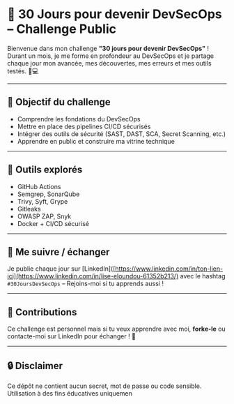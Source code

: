 # 🚀 30 Jours pour devenir DevSecOps – Challenge Public

Bienvenue dans mon challenge **"30 jours pour devenir DevSecOps"** !  
Durant un mois, je me forme en profondeur au DevSecOps et je partage chaque jour mon avancée, mes découvertes, mes erreurs et mes outils testés. 🔐💻

---

## 🎯 Objectif du challenge
- Comprendre les fondations du DevSecOps
- Mettre en place des pipelines CI/CD sécurisés
- Intégrer des outils de sécurité (SAST, DAST, SCA, Secret Scanning, etc.)
- Apprendre en public et construire ma vitrine technique

---



## 🧰 Outils explorés
- GitHub Actions
- Semgrep, SonarQube
- Trivy, Syft, Grype
- Gitleaks
- OWASP ZAP, Snyk
- Docker + CI/CD sécurisé

---

## 📣 Me suivre / échanger
Je publie chaque jour sur [LinkedIn]([https://www.linkedin.com/in/ton-lien-ici](https://www.linkedin.com/in/lise-eloundou-61352b213/) avec le hashtag  
`#30JoursDevSecOps` – Rejoins-moi si tu apprends aussi !

---

## 🤝 Contributions
Ce challenge est personnel mais si tu veux apprendre avec moi, **forke-le** ou contacte-moi sur LinkedIn pour échanger ! 💬

---

## 🔒 Disclaimer
Ce dépôt ne contient aucun secret, mot de passe ou code sensible. Utilisation à des fins éducatives uniquemen
